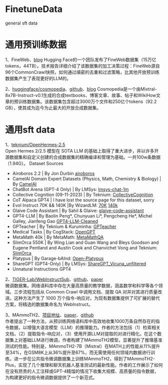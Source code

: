 # FinetuneData
general sft data

# 通用预训练数据
1、FineWeb、[blog](https://huggingface.co/spaces/HuggingFaceFW/blogpost-fineweb-v1)
Hugging Face的一个团队发布了FineWeb数据集（15万亿 tokens，44TB）。技术报告详细介绍了该数据集的加工决策过程：FineWeb源自96个CommonCrawl快照，如何通过缜密的去重和过滤策略，比其他开放预训练数据集产生了表现更好的LLM的。

2、[huggingface/cosmopedia](https://huggingface.co/datasets/HuggingFaceTB/cosmopedia)、[github](https://github.com/huggingface/cosmopedia)、[blog](https://huggingface.co/blog/cosmopedia)
Cosmopedia是一个由Mixtral-8x7B-Instruct-v0.1生成的合成textbooks、博客文章、故事、帖子和WikiHow文章的预训练数据集。该数据集包含超过3000万个文件和250亿个tokens（92.2 GB），使其成为迄今为止最大的开放合成数据集。


# 通用sft data
1、[teknium/OpenHermes-2.5](https://huggingface.co/datasets/teknium/OpenHermes-2.5)  
Open Hermes 2/2.5 模型在 SOTA LLM 的基础上取得了重大进步，并以许多开源数据集和自定义创建的合成数据集的精确编译和管理为基础。一共100w条数据（1.94G）。
Dataset Sources

- Airoboros 2.2 | By Jon Durbin [airoboros](https://huggingface.co/datasets/jondurbin/airoboros-2.2)
- CamelAI Domain Expert Datasets (Physics, Math, Chemistry & Biology) | By [CamelAI](https://huggingface.co/camel-ai)
- ChatBot Arena (GPT-4 Only) | By LMSys: [lmsys-chat-1m](https://huggingface.co/datasets/lmsys/lmsys-chat-1m)
- Collective Cognition (09-11-2023) | By Teknium: [CollectiveCognition](https://huggingface.co/datasets/CollectiveCognition/chats-data-2023-09-22)
- CoT Alpaca GPT4 | I have lost the source page for this dataset, sorry
- Evol Instruct 70K && 140K |By WizardLM: [70K](https://huggingface.co/datasets/WizardLM/WizardLM_evol_instruct_70k) [140k](https://huggingface.co/datasets/WizardLM/WizardLM_evol_instruct_V2_196k)
- Glaive Code Assistant | By Sahil & Glaive: [glaive-code-assistant](https://huggingface.co/datasets/glaiveai/glaive-code-assistant)
- GPT4-LLM | By Baolin Peng*, Chunyuan Li*, Pengcheng He*, Michel Galley, Jianfeng Gao [GPT4-LLM-Cleaned](https://huggingface.co/datasets/teknium/GPT4-LLM-Cleaned)
- GPTeacher | By Teknium & Kuruminha: [GPTeacher](https://github.com/teknium1/GPTeacher)
- Medical Tasks | By CogStack: [OpenGPT](https://github.com/CogStack/OpenGPT)
- MetaMath 40k | By MetaMath: [MetaMathQA](https://huggingface.co/datasets/meta-math/MetaMathQA)
- SlimOrca 550K | By Wing Lian and Guan Wang and Bleys Goodson and Eugene Pentland and Austin Cook and Chanvichet Vong and Teknium: [SlimOrca](https://huggingface.co/datasets/Open-Orca/SlimOrca)
- Platypus | By Garage-bAInd: [Open-Platypus](https://huggingface.co/datasets/garage-bAInd/Open-Platypus)
- ShareGPT (GPT4-Only) | By LMSys: [ShareGPT_Vicuna_unfiltered](https://huggingface.co/datasets/anon8231489123/ShareGPT_Vicuna_unfiltered)
- Unnatural Instructions GPT4

2、[TIGER-Lab/WebInstructSub](https://huggingface.co/datasets/TIGER-Lab/WebInstructSub)、[github](https://tiger-ai-lab.github.io/MAmmoTH2/)、[paper](https://tiger-ai-lab.github.io/MAmmoTH2/)  
微调数据集。网络语料库中存在大量高质量的教学数据，涵盖数学和科学等各个领域。三步流程包括从 Common Crawl 中调用文档、提取 QA 对并对其进行质量改进。这种方法产生了 1000 万个指令-响应对，为现有数据集提供了可扩展的替代方案，将精选的数据集命名为 WebInstruct。

3、MAmmoTH2、[项目地址](https://tiger-ai-lab.github.io/MAmmoTH2/)、[paper](https://arxiv.org/abs/2405.03548)、[github](https://github.com/TIGER-AI-Lab/MAmmoTH2)  
作者提出了一种方法，从预训练网络语料库中高效地收集1000万条自然存在的指令数据，以增强大语言模型（LLM）的推理能力。作者的方法包括（1）检索相关文档，（2）提取指令-响应对，（3）使用开源LLM对提取的对进行精化。在这个数据集上对基础LLM进行微调，作者构建了MAmmoTH2模型，显著提升了推理基准测试的性能。特别是，MAmmoTH2-7B（Mistral）在MATH上的性能从11%提升至34%，在GSM8K上从36%提升至67%，而无需使用任何领域内数据进行训练。进一步在公共指令微调数据集上训练MAmmoTH2，得到了MAmmoTH2-Plus，实现了几个推理和聊天机器人基准测试的最新性能。作者的工作展示了如何在没有昂贵的人工注释或GPT-4精馏的情况下收集大规模、高质量的指令数据，为构建更好的指令微调数据提供了一个新范式。

